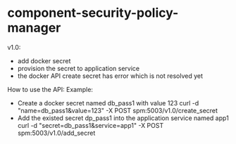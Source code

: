 # component-security-policy-manager
v1.0:
- add docker secret
- provision the secret to application service
- the docker API create secret has error which is not resolved yet

How to use the API:
Example:
+ Create a docker secret named db_pass1 with value 123
curl -d "name=db_pass1&value=123" -X POST spm:5003/v1.0/create_secret
+ Add the existed secret dp_pass1 into the application service named app1
curl -d "secret=db_pass1&service=app1" -X POST spm:5003/v1.0/add_secret

